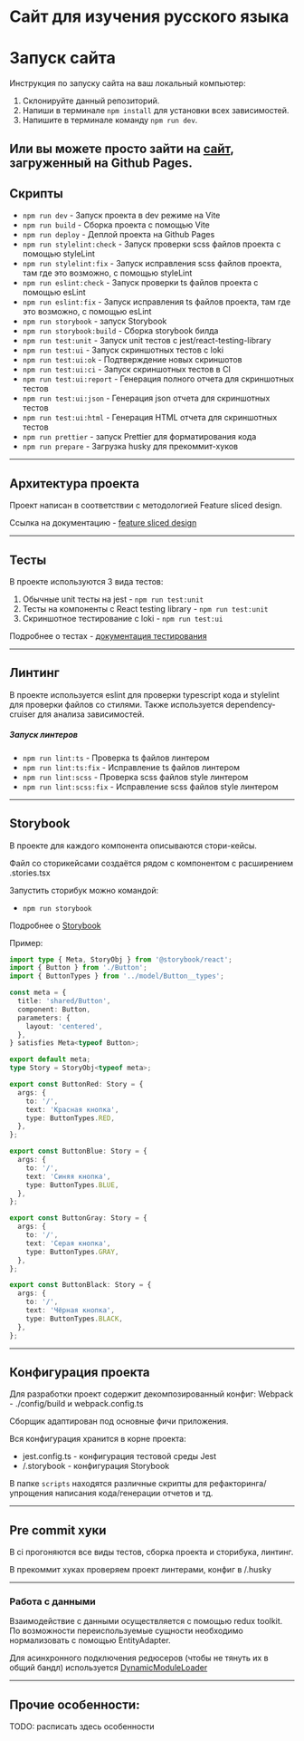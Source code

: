 # Сайт для изучения русского языка

# Запуск сайта

Инструкция по запуску сайта на ваш локальный компьютер:

1.  Склонируйте данный репозиторий.
2.  Напиши в терминале `npm install` для установки всех зависимостей.
3.  Напишите в терминале команду `npm run dev`.

## Или вы можете просто зайти на [сайт](https://evgeniywis.github.io/SuncovRussian/), загруженный на Github Pages.

## Скрипты

- `npm run dev` - Запуск проекта в dev режиме на Vite
- `npm run build` - Сборка проекта с помощью Vite
- `npm run deploy` - Деплой проекта на Github Pages
- `npm run stylelint:check` - Запуск проверки scss файлов проекта с помощью styleLint
- `npm run stylelint:fix` - Запуск исправления scss файлов проекта, там где это возможно, с помощью styleLint
- `npm run eslint:check` - Запуск проверки ts файлов проекта с помощью esLint
- `npm run eslint:fix` - Запуск исправления ts файлов проекта, там где это возможно, с помощью esLint
- `npm run storybook` - запуск Storybook
- `npm run storybook:build` - Сборка storybook билда
- `npm run test:unit` - Запуск unit тестов с jest/react-testing-library
- `npm run test:ui` - Запуск скриншотных тестов с loki
- `npm run test:ui:ok` - Подтверждение новых скриншотов
- `npm run test:ui:ci` - Запуск скриншотных тестов в CI
- `npm run test:ui:report` - Генерация полного отчета для скриншотных тестов
- `npm run test:ui:json` - Генерация json отчета для скриншотных тестов
- `npm run test:ui:html` - Генерация HTML отчета для скриншотных тестов
- `npm run prettier` - запуск Prettier для форматирования кода
- `npm run prepare` - Загрузка husky для прекоммит-хуков

---

## Архитектура проекта

Проект написан в соответствии с методологией Feature sliced design.

Ссылка на документацию - [feature sliced design](https://feature-sliced.design/docs/get-started/tutorial)

---

## Тесты

В проекте используются 3 вида тестов:

1. Обычные unit тесты на jest - `npm run test:unit`
2. Тесты на компоненты с React testing library - `npm run test:unit`
3. Скриншотное тестирование с loki - `npm run test:ui`

Подробнее о тестах - [документация тестирования](/docs/tests.md)

---

## Линтинг

В проекте используется eslint для проверки typescript кода и stylelint для проверки файлов со стилями. Также используется dependency-cruiser для анализа зависимостей.

##### Запуск линтеров

- `npm run lint:ts` - Проверка ts файлов линтером
- `npm run lint:ts:fix` - Исправление ts файлов линтером
- `npm run lint:scss` - Проверка scss файлов style линтером
- `npm run lint:scss:fix` - Исправление scss файлов style линтером

---

## Storybook

В проекте для каждого компонента описываются стори-кейсы.

Файл со сторикейсами создаётся рядом с компонентом с расширением .stories.tsx

Запустить сторибук можно командой:

- `npm run storybook`

Подробнее о [Storybook](/docs/storybook.md)

Пример:

```typescript jsx
import type { Meta, StoryObj } from '@storybook/react';
import { Button } from './Button';
import { ButtonTypes } from '../model/Button__types';

const meta = {
  title: 'shared/Button',
  component: Button,
  parameters: {
    layout: 'centered',
  },
} satisfies Meta<typeof Button>;

export default meta;
type Story = StoryObj<typeof meta>;

export const ButtonRed: Story = {
  args: {
    to: '/',
    text: 'Красная кнопка',
    type: ButtonTypes.RED,
  },
};

export const ButtonBlue: Story = {
  args: {
    to: '/',
    text: 'Синяя кнопка',
    type: ButtonTypes.BLUE,
  },
};

export const ButtonGray: Story = {
  args: {
    to: '/',
    text: 'Серая кнопка',
    type: ButtonTypes.GRAY,
  },
};

export const ButtonBlack: Story = {
  args: {
    to: '/',
    text: 'Чёрная кнопка',
    type: ButtonTypes.BLACK,
  },
};
```

---

## Конфигурация проекта

Для разработки проект содержит декомпозированный конфиг:
Webpack - ./config/build и webpack.config.ts

Cборщик адаптирован под основные фичи приложения.

Вся конфигурация хранится в корне проекта:

- jest.config.ts - конфигурация тестовой среды Jest
- /.storybook - конфигурация Storybook

В папке `scripts` находятся различные скрипты для рефакторинга/упрощения написания кода/генерации отчетов и тд.

---

## Pre commit хуки

В ci прогоняются все виды тестов, сборка проекта и сторибука, линтинг.

В прекоммит хуках проверяем проект линтерами, конфиг в /.husky

---

### Работа с данными

Взаимодействие с данными осуществляется с помощью redux toolkit.
По возможности переиспользуемые сущности необходимо нормализовать с помощью EntityAdapter.

Для асинхронного подключения редюсеров (чтобы не тянуть их в общий бандл) используется
[DynamicModuleLoader](src/shared/ui-kit/DynamicModuleLoader/ui/DynamicModuleLoader.tsx)

---

## Прочие особенности:

TODO: расписать здесь особенности

